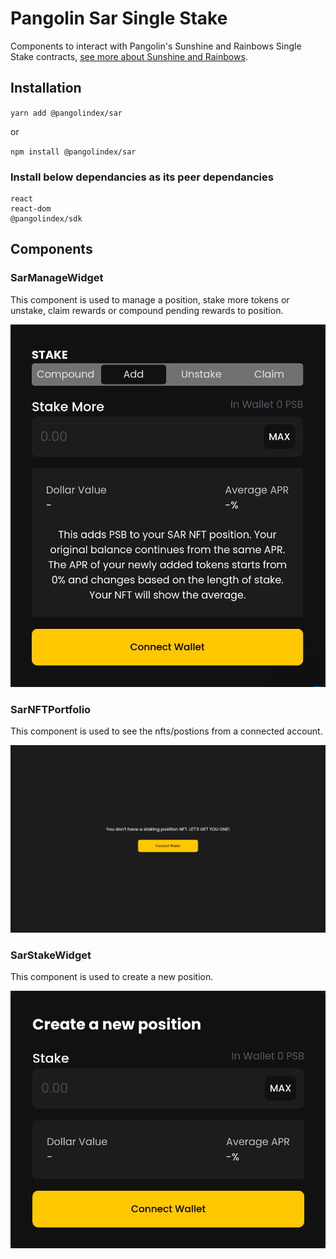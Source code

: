 # Pangolin Sar Single Stake
Components to interact with Pangolin's Sunshine and Rainbows Single Stake contracts, [see more about Sunshine and Rainbows](https://blog.pangolin.exchange/pangolin-launches-sunshine-and-rainbows-the-ultimate-staking-algorithm-for-sticky-liquidity-80a099515bea).

## Installation
`yarn add @pangolindex/sar`

or

`npm install @pangolindex/sar`

### Install below dependancies as its peer dependancies

```
react
react-dom
@pangolindex/sdk
```

## Components

### SarManageWidget
This component is used to manage a position, stake more tokens or unstake, claim rewards or compound pending rewards to position.

![SarManageWidget component](docs/SarManageWidget.png)

### SarNFTPortfolio
This component is used to see the nfts/postions from a connected account.

![SarNFTPortfolio component](docs/SarNFTPortfolio.png)

### SarStakeWidget
This component is used to create a new position.

![SarNFTPortfolio component](docs/SarStakeWidget.png)
